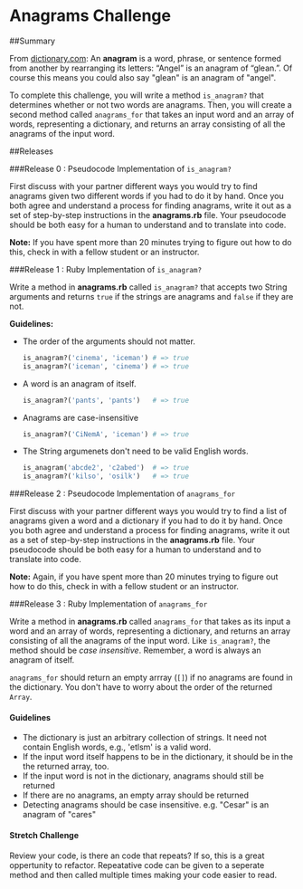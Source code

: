 # Anagrams Challenge

##Summary

From [dictionary.com](http://dictionary.reference.com/browse/anagram): An **anagram** is a word, phrase, or sentence formed from another by rearranging its letters: “Angel” is an anagram of “glean.”. Of course this means you could also say "glean" is an anagram of "angel".

To complete this challenge, you will write a method `is_anagram?` that determines whether or not two words are anagrams. Then, you will create a second method called `anagrams_for` that takes an input word and an array of words, representing a dictionary, and returns an array consisting of all the anagrams of the input word. 

##Releases

###Release 0 : Pseudocode Implementation of `is_anagram?`

First discuss with your partner different ways you would try to find anagrams given two different words if you had to do it by hand. Once you both agree and understand a process for finding anagrams, write it out as a set of step-by-step instructions in the **anagrams.rb** file. Your pseudocode should be both easy for a human to understand and to translate into code.

**Note:** If you have spent more than 20 minutes trying to figure out how to do this, check in with a fellow student or an instructor.


###Release 1 : Ruby Implementation of `is_anagram?`

Write a method in **anagrams.rb** called `is_anagram?` that accepts two String arguments and returns `true` if the strings are anagrams and `false` if they are not.  

**Guidelines:**

* The order of the arguments should not matter.

  ```ruby
  is_anagram?('cinema', 'iceman') # => true
  is_anagram?('iceman', 'cinema') # => true
  ```

* A word is an anagram of itself.

  ```ruby
  is_anagram?('pants', 'pants')   # => true
  ```

* Anagrams are case-insensitive
  
  ```ruby
  is_anagram?('CiNemA', 'iceman') # => true
  ```

* The String argumenets don't need to be valid English words.

  ```ruby
  is_anagram('abcde2', 'c2abed')  # => true
  is_anagram?('kilso', 'osilk')   # => true
  ```

###Release 2 : Pseudocode Implementation of `anagrams_for`

First discuss with your partner different ways you would try to find a list of anagrams given a word and a dictionary if you had to do it by hand. Once you both agree and understand a process for finding anagrams, write it out as a set of step-by-step instructions in the **anagrams.rb** file. Your pseudocode should be both easy for a human to understand and to translate into code.

**Note:** Again, if you have spent more than 20 minutes trying to figure out how to do this, check in with a fellow student or an instructor.

###Release 3 : Ruby Implementation of `anagrams_for`

Write a method in **anagrams.rb** called `anagrams_for` that takes as its input a word and an array of words, representing a dictionary, and returns an array consisting of all the anagrams of the input word.  Like `is_anagram?`, the method should be *case insensitive*.  Remember, a word is always an anagram of itself.

`anagrams_for` should return an empty arrray (`[]`) if no anagrams are found in the dictionary.  You don't have to worry about the order of the returned `Array`.

#### Guidelines

 * The dictionary is just an arbitrary collection of strings. It need not contain English words, e.g., 'etlsm' is a valid word.
 * If the input word itself happens to be in the dictionary, it should be in the the returned array, too.
 * If the input word is not in the dictionary, anagrams should still be returned
 * If there are no anagrams, an empty array should be returned
 * Detecting anagrams should be case insensitive. e.g. "Cesar" is an anagram of "cares"

#### Stretch Challenge

Review your code, is there an code that repeats? If so, this is a great oppertunity to refactor. Repeatative code can be given to a seperate method and then called multiple times making your code easier to read.
